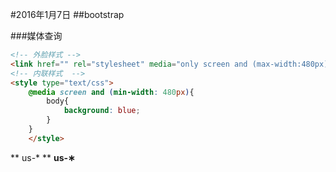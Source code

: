 #2016年1月7日
##bootstrap

###媒体查询

```html 
<!-- 外脸样式 -->
<link href="" rel="stylesheet" media="only screen and (max-width:480px)">
<!-- 内联样式  -->
<style type="text/css">
    @media screen and (min-width: 480px){
        body{
            background: blue;
        }
    }
    </style>
```

** us-* **
**us-&lowast;**